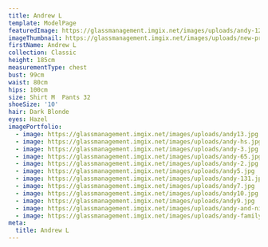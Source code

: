 ```yaml
---
title: Andrew L
template: ModelPage
featuredImage: https://glassmanagement.imgix.net/images/uploads/andy-1212121.jpg
imageThumbnail: https://glassmanagement.imgix.net/images/uploads/new-project-2018-12-27-11-06-12.jpg
firstName: Andrew L
collection: Classic
height: 185cm
measurementType: chest
bust: 99cm
waist: 80cm
hips: 100cm
size: Shirt M  Pants 32
shoeSize: '10'
hair: Dark Blonde
eyes: Hazel
imagePortfolio:
  - image: https://glassmanagement.imgix.net/images/uploads/andy13.jpg
  - image: https://glassmanagement.imgix.net/images/uploads/andy-hs.jpg
  - image: https://glassmanagement.imgix.net/images/uploads/andy-3.jpg
  - image: https://glassmanagement.imgix.net/images/uploads/andy-65.jpg
  - image: https://glassmanagement.imgix.net/images/uploads/andy-2.jpg
  - image: https://glassmanagement.imgix.net/images/uploads/andy5.jpg
  - image: https://glassmanagement.imgix.net/images/uploads/andy-131.jpg
  - image: https://glassmanagement.imgix.net/images/uploads/andy7.jpg
  - image: https://glassmanagement.imgix.net/images/uploads/andy10.jpg
  - image: https://glassmanagement.imgix.net/images/uploads/andy9.jpg
  - image: https://glassmanagement.imgix.net/images/uploads/andy-and-nina.jpg
  - image: https://glassmanagement.imgix.net/images/uploads/andy-family.jpg
meta:
  title: Andrew L
---
```


